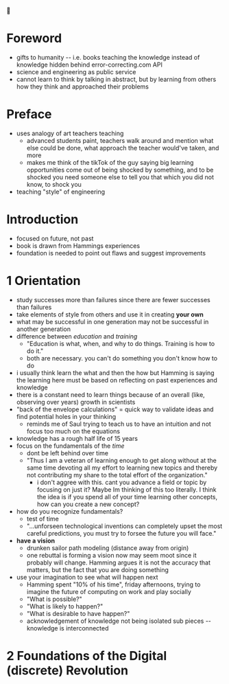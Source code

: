 :book:

# Foreword
- gifts to humanity -- i.e. books teaching the knowledge instead of knowledge hidden behind error-correcting.com API
- science and engineering as public service
- cannot learn to think by talking in abstract, but by learning from others how they think and approached their problems

# Preface
- uses analogy of art teachers teaching
    - advanced students paint, teachers walk around and mention what else could be done, what approach the teacher would've taken, and more
    - makes me think of the tikTok of the guy saying big learning opportunities come out of being shocked by something, and to be shocked you need someone else to tell you that which you did not know, to shock you
- teaching "style" of engineering

# Introduction
- focused on future, not past
- book is drawn from Hammings experiences
- foundation is needed to point out flaws and suggest improvements 

# 1 Orientation
- study successes more than failures since there are fewer successes than failures
- take elements of style from others and use it in creating **your own**
- what may be successful in one generation may not be successful in another generation
- difference between _education_ and _training_
    - "Education is what, when, and why to do things. Training is how to do it."
    - both are necessary. you can't do something you don't know how to do
- i usually think learn the what and then the how but Hamming is saying the learning here must be based on reflecting on past experiences and knowledge
- there is a constant need to learn things because of an overall (like, observing over years) growth in scientists
- "back of the envelope calculations" = quick way to validate ideas and find potential holes in your thinking
    - reminds me of Saul trying to teach us to have an intuition and not focus too much on the equations
- knowledge has a rough half life of 15 years
- focus on the fundamentals of the _time_
    - dont be left behind over time
    - "Thus I am a veteran of learning enough to get along without at the same time devoting all my effort to learning new topics and thereby not contributing my share to the total effort of the organization."
        - i don't aggree with this. cant you advance a field or topic by focusing on just it? Maybe Im thinking of this too literally. I think the idea is if you spend all of your time learning other concepts, how can you create a new concept?
- how do you recognize fundamentals?
  - test of time
  - "...unforseen technological inventions can completely upset the most careful predictions, you must try to forsee the future you will face."
- **have a vision**
  - drunken sailor path modeling (distance away from origin)
  - one rebuttal is forming a vision now may seem moot since it probably will change. Hamming argues it is not the accuracy that matters, but the fact that you are doing something
- use your imagination to see what will happen next
  - Hamming spent "10% of his time", friday afternoons, trying to imagine the future of computing on work and play socially
  - "What is possible?"
  - "What is likely to happen?"
  - "What is desirable to have happen?"
  - acknowledgement of knowledge not being isolated sub pieces -- knowledge is interconnected
  
  
# 2 Foundations of the Digital (discrete) Revolution
